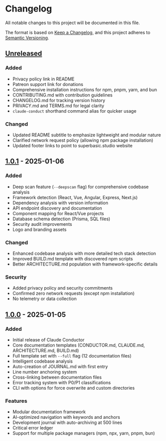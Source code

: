 # Changelog

All notable changes to this project will be documented in this file.

The format is based on [Keep a Changelog](https://keepachangelog.com/en/1.0.0/),
and this project adheres to [Semantic Versioning](https://semver.org/spec/v2.0.0.html).

## [Unreleased]

### Added
- Privacy policy link in README
- Patreon support link for donations
- Comprehensive installation instructions for npm, pnpm, yarn, and bun
- CONTRIBUTING.md with contribution guidelines
- CHANGELOG.md for tracking version history
- PRIVACY.md and TERMS.md for legal clarity
- `claude-conduct` shorthand command alias for quicker usage

### Changed
- Updated README subtitle to emphasize lightweight and modular nature
- Clarified network request policy (allowing npm package installation)
- Updated footer links to point to superbasic.studio website

## [1.0.1] - 2025-01-06

### Added
- Deep scan feature (`--deepscan` flag) for comprehensive codebase analysis
- Framework detection (React, Vue, Angular, Express, Next.js)
- Dependency analysis with version information
- API endpoint discovery and documentation
- Component mapping for React/Vue projects
- Database schema detection (Prisma, SQL files)
- Security audit improvements
- Logo and branding assets

### Changed
- Enhanced codebase analysis with more detailed tech stack detection
- Improved BUILD.md template with discovered npm scripts
- Better ARCHITECTURE.md population with framework-specific details

### Security
- Added privacy policy and security commitments
- Confirmed zero network requests (except npm installation)
- No telemetry or data collection

## [1.0.0] - 2025-01-05

### Added
- Initial release of Claude Conductor
- Core documentation templates (CONDUCTOR.md, CLAUDE.md, ARCHITECTURE.md, BUILD.md)
- Full template set with `--full` flag (12 documentation files)
- Intelligent codebase analysis
- Auto-creation of JOURNAL.md with first entry
- Line number anchoring system
- Cross-linking between documentation files
- Error tracking system with P0/P1 classifications
- CLI with options for force overwrite and custom directories

### Features
- Modular documentation framework
- AI-optimized navigation with keywords and anchors
- Development journal with auto-archiving at 500 lines
- Critical error ledger
- Support for multiple package managers (npm, npx, yarn, pnpm, bun)

[Unreleased]: https://github.com/superbasicstudio/claude-conductor/compare/v1.0.1...HEAD
[1.0.1]: https://github.com/superbasicstudio/claude-conductor/compare/v1.0.0...v1.0.1
[1.0.0]: https://github.com/superbasicstudio/claude-conductor/releases/tag/v1.0.0